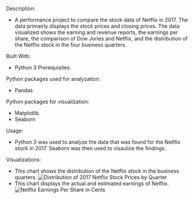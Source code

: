 Description:

- A performance project to compare the stock data of Netflix in 2017. The data primairly displays the stock prices and closing prices. The data visualized shows the earning and revenue reports, the earnings per share, the comparison of Dow Jones and Netflix, and the distribution of the Netflix stock in the four business quarters.

Built With:

- Python 3
Prerequisites:


Python packages used for analyzation:

- Pandas

Python packages for visualization:

- Matplotlib
- Seaborn


Usage:

- Python 3 was used to analyze the data that was found for the Netflix stock in 2017. Seaborn was then used to visaulize the findings.

Visualizations:
- This chart shows the distribution of the Netflix stock in the business quarters.
![Distribution of 2017 Netflix Stock Prices by Quarter](https://user-images.githubusercontent.com/78121835/132437089-8a687ac2-9f31-4ba0-9686-450780ea8d25.png)
- This chart displays the actual and estimated earnings of Netflix.
![Netflix Earnings Per Share in Cents](https://user-images.githubusercontent.com/78121835/132437260-4bfac500-b48e-4fb5-9ed7-540500f56955.png)


